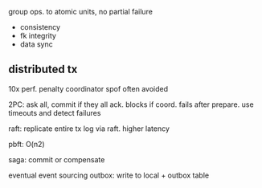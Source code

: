 ---
---
group ops. to atomic units, no partial failure
- consistency
- fk integrity
- data sync

## distributed tx
10x perf. penalty
coordinator spof
often avoided

2PC: ask all, commit if they all ack.
blocks if coord. fails after prepare.
use timeouts and detect failures

raft: replicate entire tx log via raft. higher latency

pbft: O(n2)

saga: commit or compensate

eventual
event sourcing
outbox: write to local + outbox table
